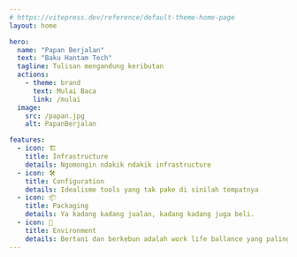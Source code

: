 ```yaml
---
# https://vitepress.dev/reference/default-theme-home-page
layout: home

hero:
  name: "Papan Berjalan"
  text: "Baku Hantam Tech"
  tagline: Tulisan mengandung keributan
  actions:
    - theme: brand
      text: Mulai Baca
      link: /mulai
  image:
    src: /papan.jpg
    alt: PapanBerjalan

features:
  - icon: 🏗️
    title: Infrastructure
    details: Ngomongin ndakik ndakik infrastructure
  - icon: 🛠
    title: Configuration
    details: Idealisme tools yang tak pake di sinilah tempatnya
  - icon: 📦
    title: Packaging
    details: Ya kadang kadang jualan, kadang kadang juga beli.
  - icon: 🌳
    title: Environment
    details: Bertani dan berkebun adalah work life ballance yang paling pas
---
```


<style>
  .VPImage.image-src {
    border-radius: 999px;
  }
</style>